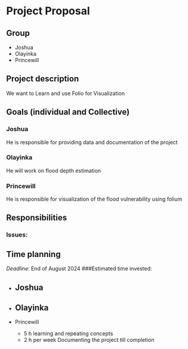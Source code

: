 # Project Proposal

## Group
 - Joshua 
 - Olayinka
 - Princewill

## Project description
We want to Learn and use Folio for Visualization
## Goals (individual and Collective)

### Joshua
He is responsible for providing data and documentation of the project

### Olayinka
He will work on flood depth estimation 

### Princewill
He is responsible for visualization of the flood vulnerability using folium

## Responsibilities  

### Issues:


## Time planning
*Deadline*: End of August 2024
###Estimated time invested:
- Joshua
  - 
   
- Olayinka
  - 
 
- Princewill
  - 5 h learning and repeating concepts
  - 2 h per week Documenting the project till completion
   

